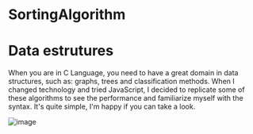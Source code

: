 # SortingAlgorithm

# Data estrutures

When you are in C Language, you need to have a great domain in data structures, such as: graphs, trees and classification methods. When I changed technology and tried JavaScript, I decided to replicate some of these algorithms to see the performance and familiarize myself with the syntax. It's quite simple, I'm happy if you can take a look.

![image](https://user-images.githubusercontent.com/75326612/171034658-4e914e08-73a9-4cdc-af56-c73a6dfee6f2.png)
